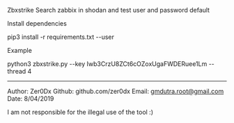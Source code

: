 Zbxstrike
Search zabbix in shodan and test user and password default

Install dependencies

pip3 install -r requirements.txt --user

Example

python3 zbxstrike.py --key Iwb3CrzU8ZCt6cOZoxUgaFWDERuee1Lm --thread 4 

---------------------------------------------------------------------------------

Author: Zer0Dx 
Github: github.com/zer0dx
Email: gmdutra.root@gmail.com
Date: 8/04/2019

I am not responsible for the illegal use of the tool :)
